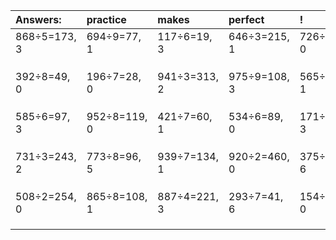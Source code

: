 | Answers: | practice | makes | perfect | ! |
| :--- | :--- | :--- | :--- | :--- |
| 868÷5=173, 3 | 694÷9=77, 1 | 117÷6=19, 3 | 646÷3=215, 1 | 726÷3=242, 0 | 
|   |   |   |   |   | 
|   |   |   |   |   | 
|   |   |   |   |   | 
| 392÷8=49, 0 | 196÷7=28, 0 | 941÷3=313, 2 | 975÷9=108, 3 | 565÷3=188, 1 | 
|   |   |   |   |   | 
|   |   |   |   |   | 
|   |   |   |   |   | 
| 585÷6=97, 3 | 952÷8=119, 0 | 421÷7=60, 1 | 534÷6=89, 0 | 171÷8=21, 3 | 
|   |   |   |   |   | 
|   |   |   |   |   | 
|   |   |   |   |   | 
| 731÷3=243, 2 | 773÷8=96, 5 | 939÷7=134, 1 | 920÷2=460, 0 | 375÷9=41, 6 | 
|   |   |   |   |   | 
|   |   |   |   |   | 
|   |   |   |   |   | 
| 508÷2=254, 0 | 865÷8=108, 1 | 887÷4=221, 3 | 293÷7=41, 6 | 154÷7=22, 0 | 
|   |   |   |   |   | 
|   |   |   |   |   | 
|   |   |   |   |   | 
